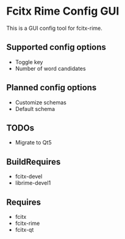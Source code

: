 # Fcitx Rime Config GUI

This is a GUI config tool for fcitx-rime.

## Supported config options

- Toggle key
- Number of word candidates

## Planned config options

- Customize schemas
- Default schema

## TODOs

- Migrate to Qt5


## BuildRequires

- fcitx-devel
- librime-devel1

## Requires

- fcitx
- fcitx-rime
- fcitx-qt

